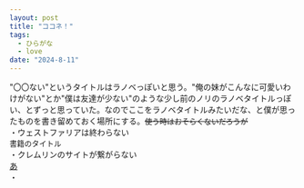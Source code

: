 ```yaml
---
layout: post
title: "ココネ！"
tags:
  - ひらがな
  - love
date: "2024-8-11"
---
```

"〇〇ない"というタイトルはラノベっぽいと思う。"俺の妹がこんなに可愛いわけがない"とか"僕は友達が少ない"のような少し前のノリのラノベタイトルっぽい、とずっと思っていた。なのでここをラノベタイトルみたいだな、と僕が思ったものを書き留めておく場所にする。<font size=2>~~使う時はおそらくないだろうが~~</font><br>
・ウェストファリアは終わらない<br>
<font size=2>書籍のタイトル</font><br>
・クレムリンのサイトが繋がらない<br>
[あ](https://x.com/OKB1917/status/1710497396436652443?t=Dzly9y9yjNW8KmtneCkCPA&s=19)　<br>
・


